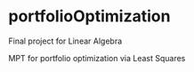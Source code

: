 # portfolioOptimization

Final project for Linear Algebra

MPT for portfolio optimization via Least Squares
